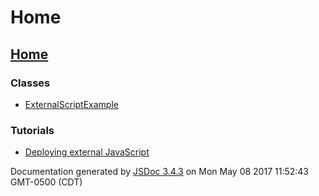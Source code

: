 # Home

### 

## [Home][0]

### Classes

* [ExternalScriptExample][1]

### Tutorials

* [Deploying external JavaScript][2]
  

Documentation generated by [JSDoc 3.4.3][3] on Mon May 08 2017 11:52:43 GMT-0500 (CDT)


[0]: README.md
[1]: -_anonymous_-defineLibrary-ExternalScriptExample.md
[2]: tutorial-deployment.md
[3]: https://github.com/jsdoc3/jsdoc
